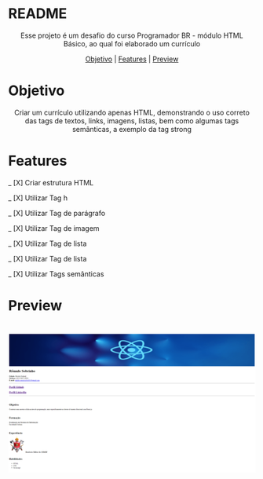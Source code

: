 # README

<p align="center">Esse projeto é um desafio do curso Programador BR - módulo HTML Básico, ao qual foi elaborado um currículo</p>

<p align="center">
  <a href="#objetivo">Objetivo</a> |
  <a href="#features">Features</a> |
  <a href="#preview">Preview</a>
</p>



# Objetivo
<p align="center">
  Criar um currículo utilizando apenas HTML, demonstrando o uso correto das tags de textos, links, imagens, listas, bem como algumas tags semânticas, a exemplo da tag strong 
</p>



# Features

_ [X] Criar estrutura HTML

_ [X] Utilizar Tag h

_ [X] Utilizar Tag de parágrafo

_ [X] Utilizar Tag de imagem

_ [X] Utilizar Tag de lista

_ [X] Utilizar Tag de lista

_ [X] Utilizar Tags semânticas


# Preview

<h1>
  <img src="./assets/preview.png" alt="Imagem do currículo">
</h1>
